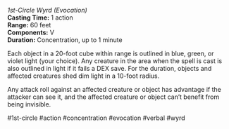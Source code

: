 *1st-Circle Wyrd (Evocation)*  
**Casting Time:** 1 action  
**Range:** 60 feet  
**Components:** V  
**Duration:** Concentration, up to 1 minute

Each object in a 20-foot cube within range is outlined in blue, green, or violet light (your choice). Any creature in the area when the spell is cast is also outlined in light if it fails a DEX save. For the duration, objects and affected creatures shed dim light in a 10-foot radius.

Any attack roll against an affected creature or object has advantage if the attacker can see it, and the affected creature or object can’t benefit from being invisible.

#1st-circle #action #concentration #evocation #verbal #wyrd
